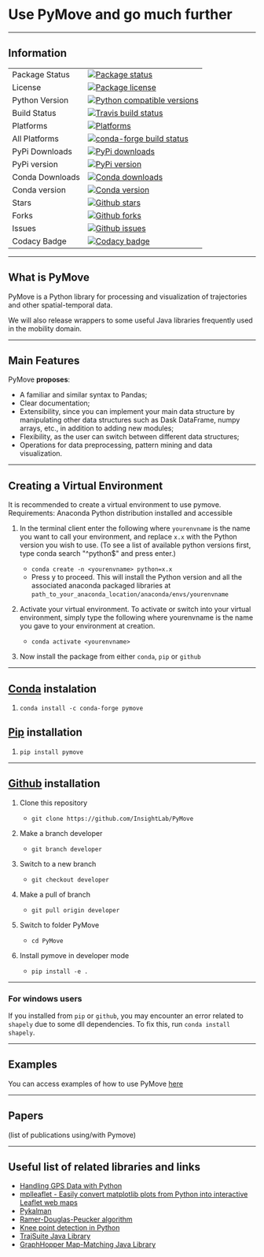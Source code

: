 # Use PyMove and go much further

---

## Information

<table>
<tr>
  <td>Package Status</td>
  <td>
    <a href="https://pypi.org/project/pymove/">
      <img src="https://img.shields.io/pypi/status/pymove.svg" alt="Package status" />
    </a>
  </td>
</tr>
<tr>
  <td>License</td>
  <td>
    <a href="https://github.com/InsightLab/PyMove/blob/master/LICENSE">
      <img src="https://img.shields.io/badge/License-MIT-yellow.svg" alt="Package license" />
    </a>
</td>
</tr>
<tr>
  <td>Python Version</td>
  <td>
    <a href="https://www.python.org/doc/versions/">
      <img src="https://img.shields.io/badge/python-3.6%20%7C%203.7%20%7C%203.8-blue" alt="Python compatible versions" />
    </a>
</td>
</tr>
<tr>
  <td>Build Status</td>
  <td>
    <a href="https://travis-ci.org/InsightLab/PyMove/">
      <img src="https://api.travis-ci.org/InsightLab/PyMove.svg?branch=master" alt="Travis build status" />
    </a>
  </td>
</tr>
<tr>
  <td>Platforms</td>
  <td>
    <a href="https://anaconda.org/conda-forge/pymove">
      <img src="https://img.shields.io/conda/pn/conda-forge/pymove.svg" alt="Platforms" />
    </a>
  </td>
</tr>
<tr>
  <td>All Platforms</td>
  <td>
    <a href="https://dev.azure.com/conda-forge/feedstock-builds/_build/latest?definitionId=9753&branchName=master">
      <img src="https://dev.azure.com/conda-forge/feedstock-builds/_apis/build/status/pymove-feedstock?branchName=master" alt="conda-forge build status" />
    </a>
  </td>
</tr>
<tr>
  <td>PyPi Downloads</td>
  <td>
    <a href="https://pypi.org/project/pymove/#files" alt="PyPi downloads">
      <img src="https://img.shields.io/pypi/dm/pymove" alt="PyPi downloads" alt="PyPi downloads" />
    </a>
  </td>
</tr>
<tr>
  <td>PyPi version</td>
  <td>
    <a href="https://pypi.org/project/pymove/#history" alt="PyPi version">
      <img src="https://img.shields.io/pypi/v/pymove" alt="PyPi version" alt="PyPi version" />
    </a>
  </td>
</tr>
<tr>
  <td>Conda Downloads</td>
  <td>
    <a href="https://anaconda.org/conda-forge/pymove">
      <img src="https://img.shields.io/conda/dn/conda-forge/pymove.svg" alt="Conda downloads" />
    </a>
  </td>
</tr>
<tr>
  <td>Conda version</td>
  <td>
    <a href="https://anaconda.org/conda-forge/pymove">
      <img src="https://img.shields.io/conda/vn/conda-forge/pymove.svg" alt="Conda version" />
    </a>
  </td>
</tr>
<tr>
  <td>Stars</td>
  <td>
    <a href="https://github.com/InsightLab/PyMove/stargazers">
      <img src="https://img.shields.io/github/stars/InsightLab/PyMove?style=social" alt="Github stars" />
    </a>
  </td>
</tr>
<tr>
  <td>Forks</td>
  <td>
    <a href="https://github.com/InsightLab/PyMove/network/members">
      <img src="https://img.shields.io/github/forks/InsightLab/PyMove?style=social" alt="Github forks" />
    </a>
  </td>
</tr>
<tr>
  <td>Issues</td>
  <td>
    <a href="https://github.com/InsightLab/PyMove/issues">
      <img src="https://img.shields.io/github/issues/InsightLab/PyMove" alt="Github issues" />
    </a>
  </td>
</tr>
<tr>
  <td>Codacy Badge</td>
  <td>
    <a href="https://www.codacy.com/gh/InsightLab/PyMove?utm_source=github.com&amp;utm_medium=referral&amp;utm_content=InsightLab/PyMove&amp;utm_campaign=Badge_Grade">
      <img src="https://api.codacy.com/project/badge/Grade/26c581fbe1ee42e78a9adc50b7372ceb" alt="Codacy badge" />
    </a>
  </td>
</tr>
</table>

---

## What is PyMove

PyMove is a Python library for processing and visualization of trajectories and other spatial-temporal data.

We will also release wrappers to some useful Java libraries frequently used in the mobility domain.

---

## Main Features

PyMove **proposes**:

-   A familiar and similar syntax to Pandas;
-   Clear documentation;
-   Extensibility, since you can implement your main data structure by manipulating other data structures such as Dask DataFrame, numpy arrays, etc., in addition to adding new modules;
-   Flexibility, as the user can switch between different data structures;
-   Operations for data preprocessing, pattern mining and data visualization.

---

## Creating a Virtual Environment

It is recommended to create a virtual environment to use pymove. Requirements: Anaconda Python distribution installed and accessible

1.  In the terminal client enter the following where `yourenvname` is the name you want to call your environment, and replace `x.x` with the Python version you wish to use. (To see a list of available python versions first, type conda search "^python$" and press enter.)
    -   `conda create -n <yourenvname> python=x.x`
    -   Press y to proceed. This will install the Python version and all the associated anaconda packaged libraries at `path_to_your_anaconda_location/anaconda/envs/yourenvname`

2.  Activate your virtual environment. To activate or switch into your virtual environment, simply type the following where yourenvname is the name you gave to your environment at creation.
    -   `conda activate <yourenvname>`

3.  Now install the package from either `conda`, `pip` or `github`

---

## [Conda](https://anaconda.org/conda-forge/pymove) instalation

1.  `conda install -c conda-forge pymove`

## [Pip](https://pypi.org/project/pymove) installation

1.  `pip install pymove`

---

## [Github](https://github.com/InsightLab/PyMove) installation

1.  Clone this repository
    -   `git clone https://github.com/InsightLab/PyMove`

2.  Make a branch developer
    -   `git branch developer`

3.  Switch to a new branch
    -   `git checkout developer`

4.  Make a pull of branch
    -   `git pull origin developer`

5.  Switch to folder PyMove
    -   `cd PyMove`

6.  Install pymove in developer mode
    -   `pip install -e .`

---

### For windows users

If you installed from `pip` or `github`, you may encounter an error related to `shapely` due to some dll dependencies. To fix this, run `conda install shapely`.

---

## Examples

You can access examples of how to use PyMove [here](examples)

---

## Papers

(list of publications using/with Pymove)

---

## Useful list of related libraries and links

-   [Handling GPS Data with Python](https://github.com/FlorianWilhelm/gps_data_with_python/tree/master/notebooks)
-   [mplleaflet - Easily convert matplotlib plots from Python into interactive Leaflet web maps](https://github.com/jwass/mplleaflet)
-   [Pykalman](https://github.com/pykalman/pykalman)
-   [Ramer-Douglas-Peucker algorithm](https://github.com/fhirschmann/rdp)
-   [Knee point detection in Python](https://github.com/arvkevi/kneed)
-   [TrajSuite Java Library](https://github.com/lukehb/TrajSuite)
-   [GraphHopper Map-Matching Java Library](https://github.com/graphhopper/map-matching)

